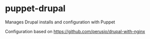 # puppet-drupal
Manages Drupal installs and configuration with Puppet

Configuration based on https://github.com/perusio/drupal-with-nginx

